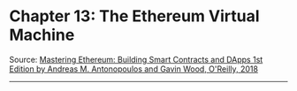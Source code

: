 # Chapter 13: The Ethereum Virtual Machine

Source: [Mastering Ethereum: Building Smart Contracts and DApps 1st Edition by Andreas M. Antonopoulos and Gavin Wood, O'Reilly, 2018](https://ethereumbook.info/)


---

